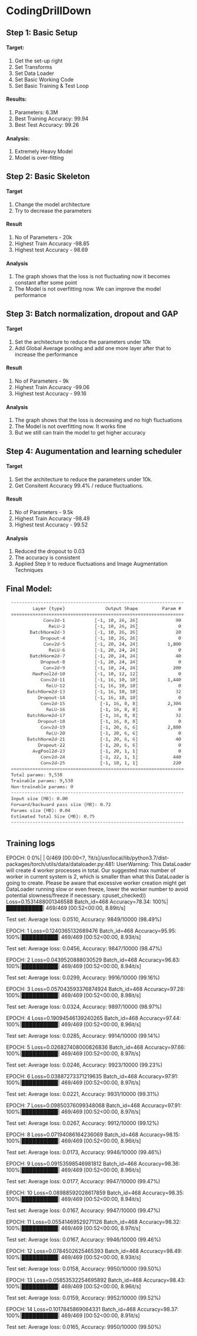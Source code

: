 # CodingDrillDown

## Step 1: Basic Setup
#### Target:
1. Get the set-up right
2. Set Transforms
3. Set Data Loader
4. Set Basic Working Code
5. Set Basic Training & Test Loop

#### Results:
1. Parameters: 6.3M
2. Best Training Accuracy: 99.94
3. Best Test Accuracy: 99.26

#### Analysis:
1. Extremely Heavy Model
2. Model is over-fitting

## Step 2: Basic Skeleton
#### Target
1. Change the model architecture
2. Try to decrease the parameters

#### Result
1. No of Parameters - 20k
2. Highest Train Accuracy -98.85
3. Highest test Accuracy - 98.69

#### Analysis
1. The graph shows that the loss is not fluctuating now it becomes constant after some point
2. The Model is not overfitting now. We can improve the model performance

## Step 3: Batch normalization, dropout and GAP
#### Target
1. Set the architecture to reduce the parameters under 10k
2. Add Global Average pooling and add one more layer after that to increase the performance

#### Result
1. No of Parameters - 9k
2. Highest Train Accuracy -99.06
3. Highest test Accuracy - 99.16

#### Analysis
1. The graph shows that the loss is decreasing and no high fluctuations
2. The Model is not overfitting now. It works fine
3. But we still can train the model to get higher accuracy

## Step 4: Augumentation and learning scheduler
#### Target
1. Set the architecture to reduce the parameters under 10k.
2. Get Consitent Accuracy 99.4% / reduce fluctuations.

#### Result
1. No of Parameters - 9.5k
2. Highest Train Accuracy -98.49
3. Highest test Accuracy - 99.52

#### Analysis
1. Reduced the dropout to 0.03
2. The accuracy is consistent
3. Applied Step lr to reduce fluctuations and Image Augmentation Techniques

## Final Model:

![alt text](https://github.com/Yuvaraj0001/EVA7_Assignments/blob/main/Session%205/images/Capture.JPG)


## Training logs
EPOCH: 0
  0%|          | 0/469 [00:00<?, ?it/s]/usr/local/lib/python3.7/dist-packages/torch/utils/data/dataloader.py:481: UserWarning: This DataLoader will create 4 worker processes in total. Our suggested max number of worker in current system is 2, which is smaller than what this DataLoader is going to create. Please be aware that excessive worker creation might get DataLoader running slow or even freeze, lower the worker number to avoid potential slowness/freeze if necessary.
  cpuset_checked))
Loss=0.1531488001346588 Batch_id=468 Accuracy=78.34: 100%|██████████| 469/469 [00:52<00:00,  8.89it/s]

Test set: Average loss: 0.0510, Accuracy: 9849/10000 (98.49%)

EPOCH: 1
Loss=0.1240365132689476 Batch_id=468 Accuracy=95.95: 100%|██████████| 469/469 [00:52<00:00,  8.93it/s]

Test set: Average loss: 0.0456, Accuracy: 9847/10000 (98.47%)

EPOCH: 2
Loss=0.0439520888030529 Batch_id=468 Accuracy=96.83: 100%|██████████| 469/469 [00:52<00:00,  8.94it/s]

Test set: Average loss: 0.0299, Accuracy: 9916/10000 (99.16%)

EPOCH: 3
Loss=0.057043593376874924 Batch_id=468 Accuracy=97.28: 100%|██████████| 469/469 [00:52<00:00,  8.98it/s]

Test set: Average loss: 0.0324, Accuracy: 9897/10000 (98.97%)

EPOCH: 4
Loss=0.19094546139240265 Batch_id=468 Accuracy=97.44: 100%|██████████| 469/469 [00:52<00:00,  8.96it/s]

Test set: Average loss: 0.0285, Accuracy: 9914/10000 (99.14%)

EPOCH: 5
Loss=0.026827408000826836 Batch_id=468 Accuracy=97.66: 100%|██████████| 469/469 [00:52<00:00,  8.97it/s]

Test set: Average loss: 0.0246, Accuracy: 9923/10000 (99.23%)

EPOCH: 6
Loss=0.03887273371219635 Batch_id=468 Accuracy=97.91: 100%|██████████| 469/469 [00:52<00:00,  8.97it/s]

Test set: Average loss: 0.0221, Accuracy: 9931/10000 (99.31%)

EPOCH: 7
Loss=0.09850376099348068 Batch_id=468 Accuracy=97.91: 100%|██████████| 469/469 [00:52<00:00,  8.97it/s]

Test set: Average loss: 0.0267, Accuracy: 9912/10000 (99.12%)

EPOCH: 8
Loss=0.07194086164236069 Batch_id=468 Accuracy=98.15: 100%|██████████| 469/469 [00:52<00:00,  8.96it/s]

Test set: Average loss: 0.0173, Accuracy: 9946/10000 (99.46%)

EPOCH: 9
Loss=0.09153598546981812 Batch_id=468 Accuracy=98.36: 100%|██████████| 469/469 [00:52<00:00,  8.96it/s]

Test set: Average loss: 0.0177, Accuracy: 9947/10000 (99.47%)

EPOCH: 10
Loss=0.08988592028617859 Batch_id=468 Accuracy=98.35: 100%|██████████| 469/469 [00:52<00:00,  8.94it/s]

Test set: Average loss: 0.0167, Accuracy: 9947/10000 (99.47%)

EPOCH: 11
Loss=0.05541469529271126 Batch_id=468 Accuracy=98.32: 100%|██████████| 469/469 [00:52<00:00,  8.97it/s]

Test set: Average loss: 0.0167, Accuracy: 9946/10000 (99.46%)

EPOCH: 12
Loss=0.0784502625465393 Batch_id=468 Accuracy=98.49: 100%|██████████| 469/469 [00:52<00:00,  8.93it/s]

Test set: Average loss: 0.0158, Accuracy: 9950/10000 (99.50%)

EPOCH: 13
Loss=0.05853532254695892 Batch_id=468 Accuracy=98.43: 100%|██████████| 469/469 [00:52<00:00,  8.96it/s]

Test set: Average loss: 0.0159, Accuracy: 9952/10000 (99.52%)

EPOCH: 14
Loss=0.1017845869064331 Batch_id=468 Accuracy=98.37: 100%|██████████| 469/469 [00:52<00:00,  8.91it/s]

Test set: Average loss: 0.0165, Accuracy: 9950/10000 (99.50%)

